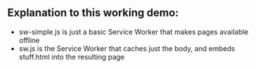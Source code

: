 ## Explanation to this working demo:

* sw-simple.js is just a basic Service Worker that makes pages available offline
* sw.js is the Service Worker that caches just the body, and embeds stuff.html into the resulting page